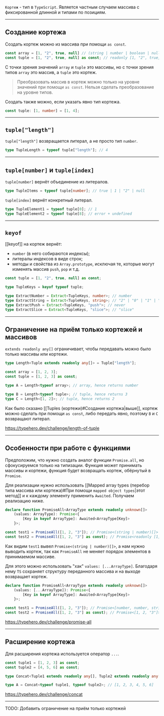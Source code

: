 
`Кортеж` - тип в `TypeScript`. Является частным случаем массива с фиксированной длинной и типами по позициям. 

---
## Создание кортежа

Создать кортеж можно из массива при помощи `as const`.

```ts
const array = [1, "2", true, null] // (string | number | boolean | null)[]
const tuple = [1, "2", true, null] as const; // readonly [1, "2", true, null]
```

С точки зрения значений `array` и `tuple` это массивы, но с точки зрения типов `array` это массив, а `tuple` это кортеж.

> Преобразовать массив в кортеж можно только на уровне значений при помощи `as const`. Нельзя сделать преобразование на уровне типов.

Создать также можно, если указать явно тип кортежа.

```ts
const tuple: [1, number] = [1, 4];
```

---
## `tuple["length"]`

`tuple["length"]` возвращается литерал, а не просто тип `number`.

```ts
type TupleLength = typeof tuple["length"]; // 4
```

---
## `tuple[number]` и `tuple[index]`

`tuple[number]` вернёт объединение из литералов.

```ts
type TupleItems = typeof tuple[number]; // true | 1 | "2" | null
```

`tuple[index]` вернёт конкретный литерал.

```ts
type TupleElement1 = typeof tuple[0]; // 1
type TupleElement2 = typeof tuple[8]; // error + undefined
```

---
## `keyof`

[[keyof]] на кортеж вернёт:

- `number` (в него собираются индексы);
- литералы индексов в виде строк;
- методы и свойства из `Array.prototype`, исключая те, которые могут изменять массив `push`, `pop` и т.д.

```ts
const tuple = [1, "2", true, null] as const;

type TupleKeys = keyof typeof tuple;

type ExtractNumber = Extract<TupleKeys, number>; // number
type ExtractString = Extract<TupleKeys, string>; // "2" | "0" | "1" | "3" | "length" | "toString" | ...
type ExtractPush = Extract<TupleKeys, "push">; // never
type ExtractSlice = Extract<TupleKeys, "slice">; // "slice"
```

---
## Ограничение на приём только кортежей и массивов

`extends readonly any[]` ограничивает, чтобы передавать можно было только массивы или кортежи.

```ts
type Length<Tuple extends readonly any[]> = Tuple["length"];

const array = [1, 2, 3];
const tuple = [1, 2, 3] as const;

type A = Length<typeof array>; // array, hence returns number

type B = Length<typeof tuple>; // tuple, hence returns 3
type C = Length<[1, 2]>; // tuple, hence returns 2
```

Как было сказано [[Tuples (кортежи)#Создание кортежа|выше]], кортеж можно сделать при помощи `as const`, либо передать явно, поэтому `B` и `C` возвращают литерал.

https://typehero.dev/challenge/length-of-tuple

---
## Особенности при работе с функциями

Предположим, что нужно создать аналог функции `Promise.all`, но сфокусируемся только на типизации. Функция может принимать массивы и кортежи, функция будет возвращать кортеж, обёрнутый в `Promise`.

Для реализации нужно использовать [[Mapped array types (перебор типа массива или кортежа)#При помощи `mapped object types`|этот метод]] и к каждому элементу применить `Awaited`. Получаем реализацию ниже.

```ts
declare function PromiseAll<ArrayType extends readonly unknown[]>
	(values: ArrayType): Promise<{
		[Key in keyof ArrayType]: Awaited<ArrayType[Key]>
	}>;

const test1 = PromiseAll([1, 2, "3"]); // Promise<(string | number)[]>
const test2 = PromiseAll([1, 2, "3"] as const); // Promise<readonly [1, 2, "3"]>
```

Как видим `test1` вывел `Promise<(string | number)[]>`, а нам нужно выводить кортеж, так как `PromiseAll` не меняет порядок элементов в принимаемом массиве.

Для этого можно использовать "хак" `values: [...ArrayType]`. Благодаря нему `TS` сохраняет структуру переданного массива и на выходе возвращает кортеж.

```ts
declare function PromiseAll<ArrayType extends readonly unknown[]>
	(values: [...ArrayType]): Promise<{
		[Key in keyof ArrayType]: Awaited<ArrayType[Key]>
	}>;

const test1 = PromiseAll([1, 2, "3"]); // Promise<[number, number, string]>
const test2 = PromiseAll([1, 2, "3"] as const); // Promise<[1, 2, "3"]>
```

https://typehero.dev/challenge/promise-all

---
## Расширение кортежа

Для расширения кортежа используется оператор `...`.

```ts
const tuple1 = [1, 2, 3] as const;
const tuple2 = [4, 5, 6] as const;

type Concat<Tuple1 extends readonly any[], Tuple2 extends readonly any[]> = [...Tuple1, ...Tuple2];

type A = Concat<typeof tuple1, typeof tuple2>; // [1, 2, 3, 4, 5, 6]
```

https://typehero.dev/challenge/concat

---

TODO: Добавить ограничение на приём только кортежей
